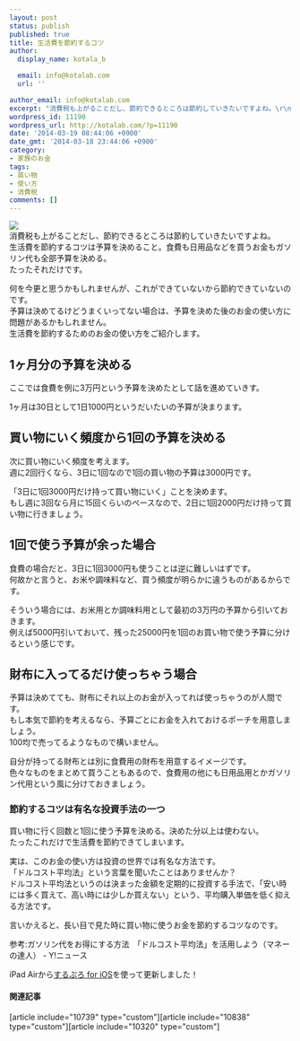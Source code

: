 ```yaml
---
layout: post
status: publish
published: true
title: 生活費を節約するコツ
author:
  display_name: kotala_b

  email: info@kotalab.com
  url: ''

author_email: info@kotalab.com
excerpt: "消費税も上がることだし、節約できるところは節約していきたいですよね。\r\n生活費を節約するコツは予算を決めること。食費も日用品などを買うお金もガソリン代も全部予算を決める。\r\nたったそれだけです。\r\n\r\n何を今更と思うかもしれませんが、これができていないから節約できていないのです。\r\n予算は決めてるけどうまくいってない場合は、予算を決めた後のお金の使い方に問題があるかもしれません。\r\n生活費を節約するためのお金の使い方をご紹介します。"
wordpress_id: 11190
wordpress_url: http://kotalab.com/?p=11190
date: '2014-03-19 08:44:06 +0900'
date_gmt: '2014-03-18 23:44:06 +0900'
category:
- 家族のお金
tags:
- 買い物
- 使い方
- 消費税
comments: []
---
```

<p><img src="http://kotalab.com/wp-content/uploads/threeusesofmoney_131228-546x409.jpg" /><br />
消費税も上がることだし、節約できるところは節約していきたいですよね。<br />
生活費を節約するコツは予算を決めること。食費も日用品などを買うお金もガソリン代も全部予算を決める。<br />
たったそれだけです。</p>
<p>何を今更と思うかもしれませんが、これができていないから節約できていないのです。<br />
予算は決めてるけどうまくいってない場合は、予算を決めた後のお金の使い方に問題があるかもしれません。<br />
生活費を節約するためのお金の使い方をご紹介します。<br />
<!--more--></p>
<h2>1ヶ月分の予算を決める</h2>
<p>ここでは食費を例に3万円という予算を決めたとして話を進めていきす。</p>
<p>1ヶ月は30日として1日1000円というだいたいの予算が決まります。</p>
<h2>買い物にいく頻度から1回の予算を決める</h2>
<p>次に買い物にいく頻度を考えます。<br />
週に2回行くなら、3日に1回なので1回の買い物の予算は3000円です。</p>
<p>「3日に1回3000円だけ持って買い物にいく」ことを決めます。<br />
もし週に3回なら月に15回くらいのペースなので、2日に1回2000円だけ持って買い物に行きましょう。</p>
<h2>1回で使う予算が余った場合</h2>
<p>食費の場合だと、3日に1回3000円も使うことは逆に難しいはずです。<br />
何故かと言うと、お米や調味料など、買う頻度が明らかに違うものがあるからです。</p>
<p>そういう場合には、お米用とか調味料用として最初の3万円の予算から引いておきます。<br />
例えば5000円引いておいて、残った25000円を1回のお買い物で使う予算に分けるという感じです。</p>
<h2>財布に入ってるだけ使っちゃう場合</h2>
<p>予算は決めてても、財布にそれ以上のお金が入ってれば使っちゃうのが人間です。<br />
もし本気で節約を考えるなら、予算ごとにお金を入れておけるポーチを用意しましょう。<br />
100均で売ってるようなもので構いません。</p>
<p>自分が持ってる財布とは別に食費用の財布を用意するイメージです。<br />
色々なものをまとめて買うこともあるので、食費用の他にも日用品用とかガソリン代用という風に分けておきましょう。</p>
<h3>節約するコツは有名な投資手法の一つ</h3>
<p><span class="b">買い物に行く回数と1回に使う予算を決める。決めた分以上は使わない。</span><br />
たったこれだけで生活費を節約できてしまいます。</p>
<p>実は、このお金の使い方は投資の世界では有名な方法です。<br />
「ドルコスト平均法」という言葉を聞いたことはありませんか？<br />
ドルコスト平均法というのは決まった金額を定期的に投資する手法で、「安い時には多く買えて、高い時には少しか買えない」という、平均購入単価を低く抑える方法です。</p>
<p>言いかえると、<span class="b">長い目で見た時に買い物に使うお金を節約するコツ</span>なのです。</p>
<p>参考:<span class="removed_link" title="http://headlines.yahoo.co.jp/hl?a=20140225-00010001-manetatsun-bus_all">ガソリン代をお得にする方法　「ドルコスト平均法」を活用しよう（マネーの達人） - Y!ニュース</span><a href="http://b.hatena.ne.jp/entry/http://headlines.yahoo.co.jp/hl?a=20140225-00010001-manetatsun-bus_all" target="_blank"><img border="0" src="http://b.hatena.ne.jp/entry/image/http://headlines.yahoo.co.jp/hl?a=20140225-00010001-manetatsun-bus_all" alt="" /></a></p>
<p>iPad Airから<a href="https://itunes.apple.com/jp/app/surupuro-for-ios-buroguedita/id436676299?mt=8&uo=4&at=10l4yU" rel="nofollow" target="_blank">するぷろ for iOS</a>を使って更新しました！</p>
<h4 class="rel">関連記事</h4>
<p>[article include="10739" type="custom"][article include="10838" type="custom"][article include="10320" type="custom"]</p>

